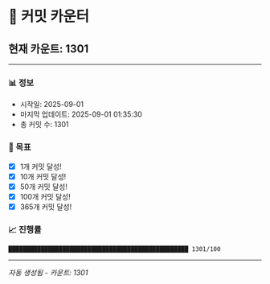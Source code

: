 # 🔢 커밋 카운터

## 현재 카운트: 1301

---

### 📊 정보
- 시작일: 2025-09-01
- 마지막 업데이트: 2025-09-01 01:35:30
- 총 커밋 수: 1301

### 🎯 목표
- [x] 1개 커밋 달성!
- [x] 10개 커밋 달성!
- [x] 50개 커밋 달성!
- [x] 100개 커밋 달성!
- [x] 365개 커밋 달성!

### 📈 진행률
```
██████████████████████████████████████████████████ 1301/100
```

---
*자동 생성됨 - 카운트: 1301*

